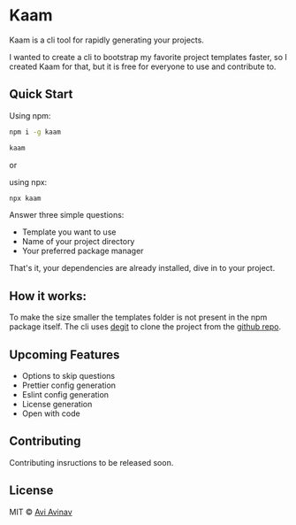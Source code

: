 # Kaam

Kaam is a cli tool for rapidly generating your projects. 

I wanted to create a cli to bootstrap my favorite project templates faster, so I created Kaam for that, but it is free for everyone to use and contribute to.

## Quick Start

Using npm:

```bash
npm i -g kaam

kaam
```

or

using npx:

```bash
npx kaam
```

Answer three simple questions:
- Template you want to use
- Name of your project directory
- Your preferred package manager

That's it, your dependencies are already installed, dive in to your project.

## How it works:

To make the size smaller the templates folder is not present in the npm package itself. The cli uses [degit](https://github.com/Rich-Harris/degit) to clone the project from the [github repo](https://github.com/AviAvinav/kaam).

## Upcoming Features

- Options to skip questions
- Prettier config generation
- Eslint config generation
- License generation
- Open with code

## Contributing

Contributing insructions to be released soon.

## License

MIT © [Avi Avinav](https://github.com/AviAvinav)

